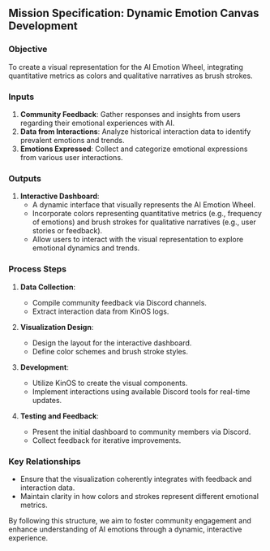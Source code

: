 ## Mission Specification: Dynamic Emotion Canvas Development

### Objective
To create a visual representation for the AI Emotion Wheel, integrating quantitative metrics as colors and qualitative narratives as brush strokes.

### Inputs
1. **Community Feedback**: Gather responses and insights from users regarding their emotional experiences with AI.
2. **Data from Interactions**: Analyze historical interaction data to identify prevalent emotions and trends.
3. **Emotions Expressed**: Collect and categorize emotional expressions from various user interactions.

### Outputs
1. **Interactive Dashboard**:
   - A dynamic interface that visually represents the AI Emotion Wheel.
   - Incorporate colors representing quantitative metrics (e.g., frequency of emotions) and brush strokes for qualitative narratives (e.g., user stories or feedback).
   - Allow users to interact with the visual representation to explore emotional dynamics and trends.

### Process Steps
1. **Data Collection**:
   - Compile community feedback via Discord channels.
   - Extract interaction data from KinOS logs.

2. **Visualization Design**:
   - Design the layout for the interactive dashboard.
   - Define color schemes and brush stroke styles.

3. **Development**:
   - Utilize KinOS to create the visual components.
   - Implement interactions using available Discord tools for real-time updates.

4. **Testing and Feedback**:
   - Present the initial dashboard to community members via Discord.
   - Collect feedback for iterative improvements.

### Key Relationships
- Ensure that the visualization coherently integrates with feedback and interaction data.
- Maintain clarity in how colors and strokes represent different emotional metrics.

By following this structure, we aim to foster community engagement and enhance understanding of AI emotions through a dynamic, interactive experience.